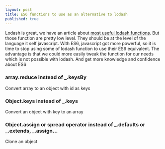 ```yaml
---
layout: post
title: ES6 functions to use as an alternative to lodash
published: true
---
```


Lodash is great, we have an article about [most useful lodash functions](http://dev.sebastienlucas.com/lodash-best-of/). But those function are pretty low level. They should be at the level of the language it self javascript. With ES6, javascript got more powerful, so it is time to stop using some of lodash function to use their ES6 equivalent. The advantage is that we could more easily tweak the function for our needs which is not possible with lodash. And get more knowledge and confidence about ES6

### array.reduce instead of _.keysBy

Convert array to an object with id as keys

<script src="https://gist.github.com/sinsunsan/4b733d2e03fb77c6bb8cea160fbb8ef7.js"></script>


### Object.keys instead of _.keys

Convert an object with key to an array

<script src="https://gist.github.com/sinsunsan/39c3573696e953fe075c317a77590c5a.js"></script>


### Object.assign or spread operator instead of _.defaults or _.extends, _.assign...

Clone an object 

<script src="https://gist.github.com/sinsunsan/4152a5c0fc6058fd876585792b611c3f.js"></script>